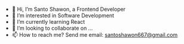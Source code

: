 - 👋 Hi, I’m Santo Shawon, a Frontend Developer
- 👀 I’m interested in Software Development
- 🌱 I’m currently learning React
- 💞️ I’m looking to collaborate on ...
- 📫 How to reach me? Send me email: santoshawon667@gmail.com
